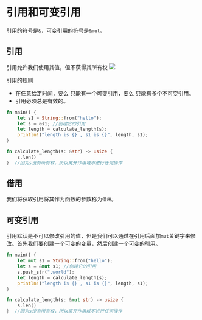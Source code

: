 # 引用和可变引用
引用的符号是`&`，可变引用的符号是`&mut`。

## 引用
引用允许我们使用其值，但不获得其所有权
![](https://jack1.oss-cn-shanghai.aliyuncs.com/img/20210316160222.png)

引用的规则
+ 在任意给定时间，要么 只能有一个可变引用，要么 只能有多个不可变引用。
+ 引用必须总是有效的。

```rust
fn main() {
    let s1 = String::from("hello");
    let s = &s1; //创建它的引用
    let length = calculate_length(s);
    println!("length is {} , s1 is {}", length, s1);
}

fn calculate_length(s: &str) -> usize {
    s.len()
}  //因为s没有所有权，所以离开作用域不进行任何操作
```

## 借用
我们将获取引用将其作为函数的参数称为`借用`。

## 可变引用
引用默认是不可以修改引用的值，但是我们可以通过在引用后面加`mut`关键字来修改。首先我们要创建一个可变的变量，然后创建一个可变的引用。

```rust
fn main() {
    let mut s1 = String::from("hello");
    let s = &mut s1; //创建它的引用
    s.push_str(",world");
    let length = calculate_length(s);
    println!("length is {} , s1 is {}", length, s1);
}

fn calculate_length(s: &mut str) -> usize {
    s.len()
}  //因为s没有所有权，所以离开作用域不进行任何操作
```
